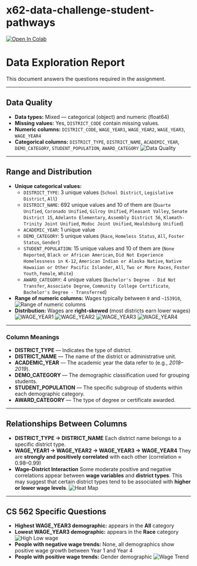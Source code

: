 # x62-data-challenge-student-pathways

[![Open In Colab](https://colab.research.google.com/assets/colab-badge.svg)](https://colab.research.google.com/drive/1IbHcB6ql0PqYOxqAZ1xv33LZQ0h3UZcI?usp=sharing)

# Data Exploration Report

This document answers the questions required in the assignment.

---

## Data Quality
- **Data types:** Mixed — categorical (object) and numeric (float64)
- **Missing values:** Yes, `DISTRICT_CODE` contain missing values.
- **Numeric columns:** `DISTRICT_CODE`, `WAGE_YEAR1`, `WAGE_YEAR2`, `WAGE_YEAR3`, `WAGE_YEAR4`
- **Categorical columns:** `DISTRICT_TYPE`, `DISTRICT_NAME`, `ACADEMIC_YEAR`, `DEMO_CATEGORY`, `STUDENT_POPULATION`, `AWARD_CATEGORY`
![Data Quality](images/Data_Quality.png)

---

## Range and Distribution
- **Unique categorical values:**  
  - `DISTRICT_TYPE`: 3 unique values (`School District`, `Legislative District`, `All`)  
  - `DISTRICT_NAME`: 692 unique values and 10 of them are (`Duarte Unified`, `Coronado Unified`, `Gilroy Unified`, `Pleasant Valley`, `Senate District 15`, `Adelanto Elementary`, `Assembly District 56`, `Klamath-Trinity Joint Unified`, `Modoc Joint Unified`, `Healdsburg Unified`)
  - `ACADEMIC_YEAR`: 1 unique value
  - `DEMO_CATEGORY`: 5 unique values (`Race`, `Homeless Status`, `All`, `Foster Status`, `Gender`) 
  - `STUDENT_POPULATION`: 15 unique values and 10 of them are (`None Reported`, `Black or African American`, `Did Not Experience Homelessness in K-12`, `American Indian or Alaska Native`, `Native Hawaiian or Other Pacific Islander`, `All`, `Two or More Races`, `Foster Youth`, `Female`, `White`) 
  - `AWARD_CATEGORY`: 4 unique values (`Bachelor's Degree - Did Not Transfer`, `Associate Degree`, `Community College Certificate`, `Bachelor's Degree - Transferred`)
- **Range of numeric columns:** Wages typically between `0` and `~153910`,
![Range of numeric columns](images/Range_of_numeric_columns.png)
- **Distribution:** Wages are **right-skewed** (most districts earn lower wages)
![WAGE_YEAR1](images/WAGE_YEAR1.png)
![WAGE_YEAR2](images/WAGE_YEAR2.png)
![WAGE_YEAR3](images/WAGE_YEAR3.png)
![WAGE_YEAR4](images/WAGE_YEAR4.png)

---

### Column Meanings
- **DISTRICT_TYPE** — Indicates the type of district.  
- **DISTRICT_NAME** — The name of the district or administrative unit.  
- **ACADEMIC_YEAR** — The academic year the data refer to (e.g., *2018–2019*).  
- **DEMO_CATEGORY** — The demographic classification used for grouping students.  
- **STUDENT_POPULATION** — The specific subgroup of students within each demographic category.  
- **AWARD_CATEGORY** — The type of degree or certificate awarded.

---

## Relationships Between Columns
- **DISTRICT_TYPE → DISTRICT_NAME** Each district name belongs to a specific district type.
- **WAGE_YEAR1 → WAGE_YEAR2 → WAGE_YEAR3 → WAGE_YEAR4** They are **strongly and positively correlated** with each other (correlation ≈ 0.98–0.99)
- **Wage–District Interaction** Some moderate positive and negative correlations appear between **wage variables** and **district types**. This may suggest that certain district types tend to be associated with **higher or lower wage levels**. 
![Heat Map](images/Heat_Map.png)

---

## CS 562 Specific Questions
- **Highest WAGE_YEAR3 demographic:** appears in the **All** category  
- **Lowest WAGE_YEAR3 demographic:** appears in the **Race** category
![High Low wage](images/High_Low_wage.png)
- **People with negative wage trends:** None, all demographics show positive wage growth between Year 1 and Year 4  
- **People with positive wage trends:** Gender demographic
![Wage Trend](images/Wage_Trend.png)